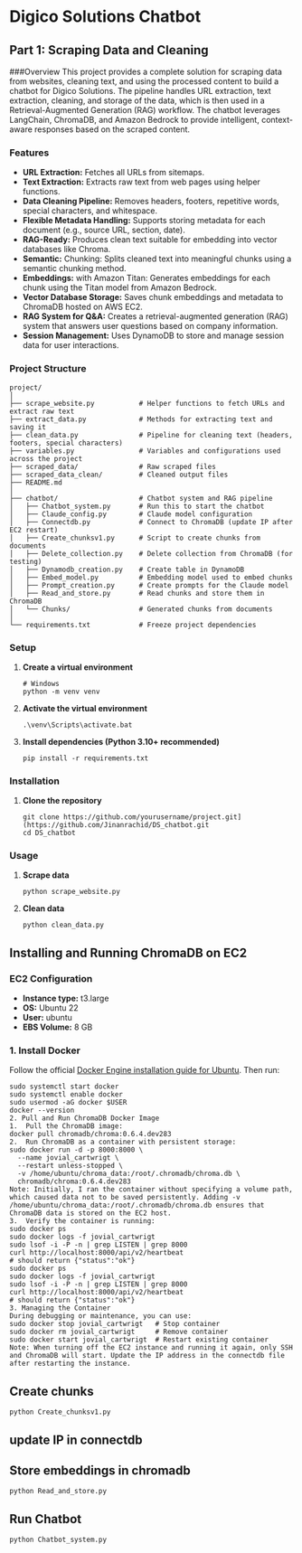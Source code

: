 # Digico Solutions Chatbot

## Part 1: Scraping Data and Cleaning

###Overview
This project provides a complete solution for scraping data from websites, cleaning text, and using the processed content to build a chatbot for Digico Solutions. The pipeline handles URL extraction, text extraction, cleaning, and storage of the data, which is then used in a Retrieval-Augmented Generation (RAG) workflow. The chatbot leverages LangChain, ChromaDB, and Amazon Bedrock to provide intelligent, context-aware responses based on the scraped content.

### Features
- **URL Extraction:** Fetches all URLs from sitemaps.  
- **Text Extraction:** Extracts raw text from web pages using helper functions.  
- **Data Cleaning Pipeline:** Removes headers, footers, repetitive words, special characters, and whitespace.  
- **Flexible Metadata Handling:** Supports storing metadata for each document (e.g., source URL, section, date).  
- **RAG-Ready:** Produces clean text suitable for embedding into vector databases like Chroma.
- **Semantic:** Chunking: Splits cleaned text into meaningful chunks using a semantic chunking method.
- **Embeddings:** with Amazon Titan: Generates embeddings for each chunk using the Titan model from Amazon Bedrock.
- **Vector Database Storage:** Saves chunk embeddings and metadata to ChromaDB hosted on AWS EC2.
- **RAG System for Q&A:** Creates a retrieval-augmented generation (RAG) system that answers user questions based on company information.
- **Session Management:** Uses DynamoDB to store and manage session data for user interactions.

### Project Structure
```
project/
│
├── scrape_website.py           # Helper functions to fetch URLs and extract raw text
├── extract_data.py             # Methods for extracting text and saving it
├── clean_data.py               # Pipeline for cleaning text (headers, footers, special characters)
├── variables.py                # Variables and configurations used across the project
├── scraped_data/               # Raw scraped files
├── scraped_data_clean/         # Cleaned output files
├── README.md
│
├── chatbot/                    # Chatbot system and RAG pipeline
│   ├── Chatbot_system.py       # Run this to start the chatbot
│   ├── Claude_config.py        # Claude model configuration
│   ├── Connectdb.py            # Connect to ChromaDB (update IP after EC2 restart)
│   ├── Create_chunksv1.py      # Script to create chunks from documents
│   ├── Delete_collection.py    # Delete collection from ChromaDB (for testing)
│   ├── Dynamodb_creation.py    # Create table in DynamoDB
│   ├── Embed_model.py          # Embedding model used to embed chunks
│   ├── Prompt_creation.py      # Create prompts for the Claude model
│   ├── Read_and_store.py       # Read chunks and store them in ChromaDB
│   └── Chunks/                 # Generated chunks from documents
│
└── requirements.txt            # Freeze project dependencies

```
### Setup

1. **Create a virtual environment**  
   ```
   # Windows
   python -m venv venv
   ```
2. **Activate the virtual environment**
   ```
   .\venv\Scripts\activate.bat
   ```
3. **Install dependencies (Python 3.10+ recommended)**
   ```
   pip install -r requirements.txt
   ```
   
### Installation
1. **Clone the repository**
   ```
   git clone https://github.com/yourusername/project.git](https://github.com/Jinanrachid/DS_chatbot.git
   cd DS_chatbot
   ```
### Usage
1. **Scrape data**
   ```
   python scrape_website.py
   ```
2. **Clean data**
   ```
   python clean_data.py
   ```

## Installing and Running ChromaDB on EC2

### EC2 Configuration
- **Instance type:** t3.large  
- **OS:** Ubuntu 22  
- **User:** ubuntu  
- **EBS Volume:** 8 GB  

### 1. Install Docker

Follow the official [Docker Engine installation guide for Ubuntu](https://docs.docker.com/engine/install/ubuntu/). Then run:

```
sudo systemctl start docker
sudo systemctl enable docker
sudo usermod -aG docker $USER
docker --version
2. Pull and Run ChromaDB Docker Image
1.	Pull the ChromaDB image:
docker pull chromadb/chroma:0.6.4.dev283
2.	Run ChromaDB as a container with persistent storage:
sudo docker run -d -p 8000:8000 \
  --name jovial_cartwrigt \
  --restart unless-stopped \
  -v /home/ubuntu/chroma_data:/root/.chromadb/chroma.db \
  chromadb/chroma:0.6.4.dev283
Note: Initially, I ran the container without specifying a volume path, which caused data not to be saved persistently. Adding -v /home/ubuntu/chroma_data:/root/.chromadb/chroma.db ensures that ChromaDB data is stored on the EC2 host.
3.	Verify the container is running:
sudo docker ps
sudo docker logs -f jovial_cartwrigt
sudo lsof -i -P -n | grep LISTEN | grep 8000
curl http://localhost:8000/api/v2/heartbeat
# should return {"status":"ok"}
sudo docker ps
sudo docker logs -f jovial_cartwrigt
sudo lsof -i -P -n | grep LISTEN | grep 8000
curl http://localhost:8000/api/v2/heartbeat
# should return {"status":"ok"}
3. Managing the Container
During debugging or maintenance, you can use:
sudo docker stop jovial_cartwrigt   # Stop container
sudo docker rm jovial_cartwrigt     # Remove container
sudo docker start jovial_cartwrigt  # Restart existing container
Note: When turning off the EC2 instance and running it again, only SSH and ChromaDB will start. Update the IP address in the connectdb file after restarting the instance.

```

## Create chunks
```
python Create_chunksv1.py 
```
## update IP in connectdb

## Store embeddings in chromadb
```
python Read_and_store.py
```
## Run Chatbot
```
python Chatbot_system.py
```



